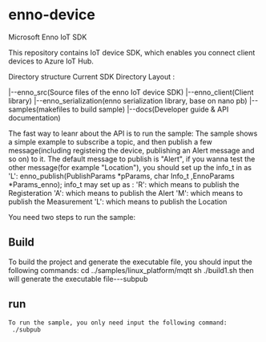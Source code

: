 # enno-device
Microsoft Enno IoT SDK

This repository contains IoT device SDK, which enables you connect client devices to Azure IoT Hub.

Directory structure Current SDK Directory Layout :

|--enno_src(Source files of the enno IoT device SDK)
|--enno_client(Client library)
|--enno_serialization(enno serialization library, base on nano pb)
|--samples(makefiles to build sample)
|--docs(Developer guide & API documentation)

The fast way to leanr about the API is to run the sample:
The sample shows a simple example to subscribe a topic, and then publish a few message(including registeing the device,
  publishing an Alert message and so on) to it. The default message to publish is "Alert", if you wanna test the other
  message(for example "Location"), you should set up the info_t in as 'L': 
       enno_publish(PublishParams *pParams, char Info_t ,EnnoParams *Params_enno);
       info_t may set up as :
         'R': which means to publish the Registeration
         'A': which means to publish the Alert
         'M': which means to publish the Measurement
         'L': which means to publish the Location
  
You need two steps to run the sample:
  ## Build 
   To build the project and generate the executable file, you should input the following commands:
     cd ../samples/linux_platform/mqtt
     sh ./build1.sh
     then will generate the executable file---subpub


  ## run
    To run the sample, you only need input the following command:
     ./subpub
    
    


